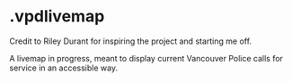 # .vpdlivemap

Credit to Riley Durant for inspiring the project and starting me off.

A livemap in progress, meant to display current Vancouver Police calls for service in an accessible way.
